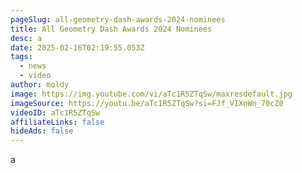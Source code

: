 ```yaml
---
pageSlug: all-geometry-dash-awards-2024-nominees
title: All Geometry Dash Awards 2024 Nominees
desc: a
date: 2025-02-16T02:19:55.053Z
tags:
  - news
  - video
author: moldy
image: https://img.youtube.com/vi/aTc1R5ZTqSw/maxresdefault.jpg
imageSource: https://youtu.be/aTc1R5ZTqSw?si=FJf_VIXnWn_70cZ0
videoID: aTc1R5ZTqSw
affiliateLinks: false
hideAds: false
---
```

a